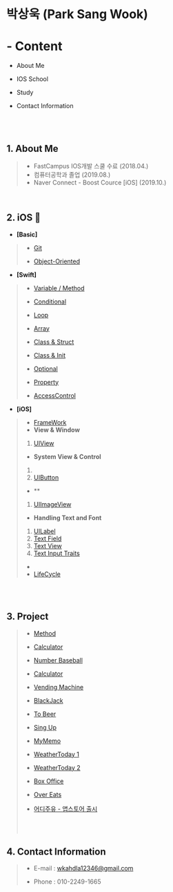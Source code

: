 # 박상욱 (Park Sang Wook)

# - Content

- About Me

- IOS School

- Study

- Contact Information

<br><br>

## 1. About Me

>- FastCampus IOS개발 스쿨 수료 (2018.04.)
>- 컴퓨터공학과 졸업 (2019.08.)
>- Naver Connect - Boost Cource [iOS] (2019.10.)

<br>

## 2. iOS 🍎

- **[Basic]**

>- [Git](https://github.com/wargi/SangWookPark_IOS_School6/blob/master/Class/GIT/readme.md)
>
>- [Object-Oriented](https://github.com/wargi/SangWookPark_IOS_School6/blob/master/Class/ObjectOriented%20Programming/readme.md)

- **[Swift]**

>- [Variable / Method](https://github.com/wargi/SangWookPark_IOS_School6/blob/master/Class/VariableAndMethod/readme.md)
>- [Conditional](https://github.com/wargi/SangWookPark_IOS_School6/blob/master/Class/Conditional/readme.md)
>- [Loop](https://github.com/wargi/SangWookPark_IOS_School6/blob/master/Class/Loop/readme.md)
>- [Array](https://github.com/wargi/SangWookPark_IOS_School6/tree/master/Class/Array/readme.md)
>- [Class & Struct](https://github.com/wargi/SangWookPark_IOS_School6/tree/master/Class/ClassAndStruct/readme.md)
>- [Class & Init](https://github.com/wargi/SangWookPark_IOS_School6/tree/master/Class/ClassAndInit/readme.md)
>
>- [Optional](https://github.com/wargi/SangWookPark_IOS_School6/tree/master/Class/Optional/readme.md)
>
>- [Property](https://github.com/wargi/SangWookPark_IOS_School6/tree/master/Class/Property/readme.md)
>
>- [AccessControl](https://github.com/wargi/SangWookPark_IOS_School6/tree/master/Class/AccessControl/readme.md)
>

- **[iOS]**

>- [FrameWork](https://github.com/wargi/SangWookPark_IOS_School6/tree/master/Class/FrameWork/readme.md)
>- **View & Window**
> 1. [UIView](https://github.com/wargi/SangWookPark_IOS_School6/tree/master/Class/UIView/readme.md)
>- **System View & Control**
> 1. 
> 2. [UIButton](https://github.com/wargi/SangWookPark_IOS_School6/tree/master/Class/UIButton/readme.md)
>
>- <Handling Image and Color>**
> 1. [UIImageView](https://github.com/wargi/SangWookPark_IOS_School6/tree/master/Class/UIImageView/readme.md)
>- **Handling Text and Font**
>  1. [UILabel](https://github.com/wargi/SangWookPark_IOS_School6/tree/master/Class/Handling%20Text%20Font/UILabel/readme.md)
>  2. [Text Field]()
>  3. [Text View]()
>  4. [Text Input Traits]()
>- 
>- [LifeCycle](https://github.com/wargi/SangWookPark_IOS_School6/tree/master/Class/LifeCycle/readme.md)


<br><br>

## 3. Project

>- [Method](https://github.com/wargi/SangWookPark_IOS_School6/blob/master/Class/Method/readme.md)
>
>- [Calculator](https://github.com/wargi/SangWookPark_IOS_School6/blob/master/Study/Cal/Cal/ViewController.swift)
>
>- [Number Baseball](https://github.com/wargi/SangWookPark_IOS_School6/blob/master/Study/BaseballGame/BaseballGame/ViewController.swift)
>
>- [Calculator](https://github.com/wargi/SangWookPark_IOS_School6/blob/master/Practice/Calculator3/Calculator3/ViewController.swift)
>
>- [Vending Machine](https://github.com/wargi/SangWookPark_IOS_School6/tree/master/Study/UIExam)
>
>- [BlackJack](https://github.com/wargi/SangWookPark_IOS_School6/tree/master/Class/BlackJack)
>
>- [To Beer]()
>
>- [Sing Up](https://wargi.tistory.com/6)
>
>- [MyMemo](https://github.com/wargi/Swift_Study/tree/master/MyMemo/MyMemo2)
>
>- [WeatherToday 1](https://wargi.tistory.com/7)
>
>- [WeatherToday 2](https://github.com/wargi/Swift_Study/tree/master/Mastering/Weather)
>
>- [Box Office](https://wargi.tistory.com/8)
>
>- [Over Eats](https://github.com/FastCampusTeamTwo/iOS)
>
>- [어디주유 - 앱스토어 출시](https://github.com/OilPrice-Where/iOS-main)
>
>  <br><br>

## 4. Contact Information

> - E-mail : wkahdla12346@gmail.com
>
> - Phone : 010-2249-1665

